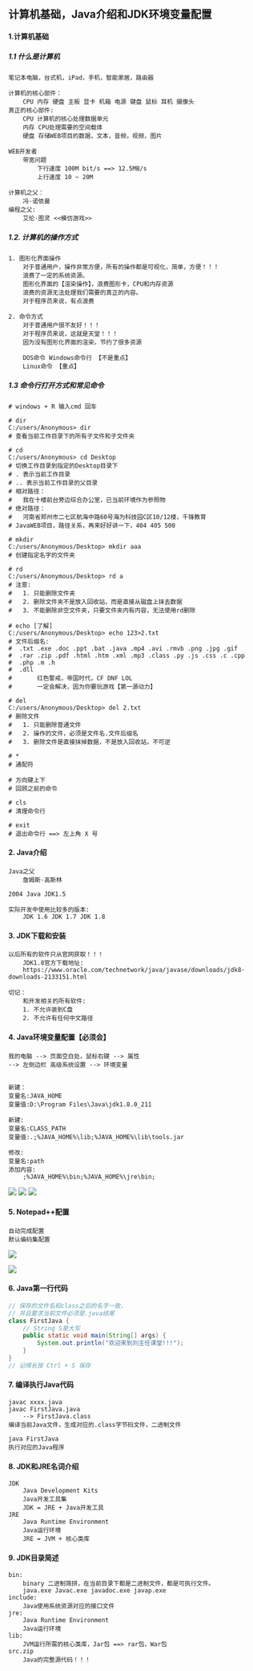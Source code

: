 ## 计算机基础，Java介绍和JDK环境变量配置

#### 1.计算机基础

##### 1.1 什么是计算机

```
笔记本电脑，台式机，iPad，手机，智能家居，路由器

计算机的核心部件：
	CPU 内存 硬盘 主板 显卡 机箱 电源 键盘 鼠标 耳机 摄像头
真正的核心部件:	
	CPU 计算机的核心处理数据单元
	内存 CPU处理需要的空间载体
	硬盘 存储WEB项目的数据，文本，音频，视频，图片

WEB开发者
	带宽问题
		下行速度 100M bit/s ==> 12.5MB/s
		上行速度 10 ~ 20M

计算机之父：
	冯·诺依曼
编程之父:
	艾伦·图灵 <<模仿游戏>>
```

##### 1.2. 计算机的操作方式

```
1. 图形化界面操作
	对于普通用户，操作非常方便，所有的操作都是可视化，简单，方便！！！
	浪费了一定的系统资源。
	图形化界面的【渲染操作】，浪费图形卡，CPU和内存资源
	浪费的资源无法处理我们需要的真正的内容。
	对于程序员来说，有点浪费

2. 命令方式
	对于普通用户很不友好！！！
	对于程序员来说，这就是天堂！！！
	因为没有图形化界面的渲染，节约了很多资源
	
	DOS命令 Windows命令行 【不是重点】
	Linux命令 【重点】
```

##### 1.3 命令行打开方式和常见命令

```shell
# windows + R 输入cmd 回车

# dir
C:/users/Anonymous> dir
# 查看当前工作目录下的所有子文件和子文件夹

# cd 
C:/users/Anonymous> cd Desktop 
# 切换工作目录到指定的Desktop目录下
# . 表示当前工作目录
# .. 表示当前工作目录的父目录
# 相对路径：
#	我在十楼前台旁边综合办公室，已当前环境作为参照物
# 绝对路径：
#   河南省郑州市二七区航海中路60号海为科技园C区10/12楼，千锋教育
# JavaWEB项目，路径关系，再来好好讲一下，404 405 500

# mkdir 
C:/users/Anonymous/Desktop> mkdir aaa
# 创建指定名字的文件夹

# rd 
C:/users/Anonymous/Desktop> rd a
# 注意:
# 	1. 只能删除文件夹
# 	2. 删除文件夹不是放入回收站，而是直接从磁盘上抹去数据
#	3. 不能删除非空文件夹，只要文件夹内有内容，无法使用rd删除 

# echo [了解]
C:/users/Anonymous/Desktop> echo 123>2.txt
# 文件后缀名:
#  .txt .exe .doc .ppt .bat .java .mp4 .avi .rmvb .png .jpg .gif
#  .rar .zip .pdf .html .htm .xml .mp3 .class .py .js .css .c .cpp 
#  .php .m .h 
#  .dll 
#		红色警戒，帝国时代，CF DNF LOL
#		一定会解决，因为你要玩游戏【第一源动力】

# del
C:/users/Anonymous/Desktop> del 2.txt
# 删除文件
# 	1. 只能删除普通文件
#	2. 操作的文件，必须是文件名.文件后缀名
#	3. 删除文件是直接抹掉数据，不是放入回收站，不可逆

# *
# 通配符

# 方向键上下 
# 回顾之前的命令

# cls
# 清理命令行

# exit
# 退出命令行 ==> 左上角 X 号
```

#### 2. Java介绍

```
Java之父
	詹姆斯·高斯林

2004 Java JDK1.5

实际开发中使用比较多的版本:
	JDK 1.6 JDK 1.7 JDK 1.8 
```

#### 3. JDK下载和安装

```
以后所有的软件只从官网获取！！！
	JDK1.8官方下载地址:
	https://www.oracle.com/technetwork/java/javase/downloads/jdk8-downloads-2133151.html

切记：
	和开发相关的所有软件:
	1. 不允许装到C盘
	2. 不允许有任何中文路径
```

#### 4. Java环境变量配置【必须会】

```
我的电脑 --> 页面空白处，鼠标右键 --> 属性
--> 左侧边栏 高级系统设置 --> 环境变量


新建：
变量名:JAVA_HOME
变量值:D:\Program Files\Java\jdk1.8.0_211

新建:
变量名:CLASS_PATH
变量值:.;%JAVA_HOME%\lib;%JAVA_HOME%\lib\tools.jar

修改:
变量名:path
添加内容:
	;%JAVA_HOME%\bin;%JAVA_HOME%\jre\bin;
```
![](.\img\JAVA_HOME.png)
![](.\img\CLASS_PATH.png)
![](.\img\Path.png)

#### 5. Notepad++配置

```
自动完成配置
默认编码集配置
```

![](.\img\设置首选项自动完成.png)

![](.\img\设置首选项新建配置.png)

#### 6. Java第一行代码

```java
// 保存的文件名和class之后的名字一致，
// 并且要求当前文件必须是.java结尾
class FirstJava {
	// String S是大写
	public static void main(String[] args) {
		System.out.println("欢迎来到刘主任课堂!!!");
	}
}
// 记得长按 Ctrl + S 保存
```

#### 7. 编译执行Java代码

```
javac xxxx.java
javac FirstJava.java
	--> FirstJava.class
编译当前Java文件，生成对应的.class字节码文件，二进制文件

java FirstJava
执行对应的Java程序
```

#### 8. JDK和JRE名词介绍

```
JDK
	Java Development Kits
	Java开发工具集
	JDK = JRE + Java开发工具
JRE
	Java Runtime Environment
	Java运行环境
	JRE = JVM + 核心类库
```

#### 9. JDK目录简述

```
bin:
	binary 二进制简拼，在当前目录下都是二进制文件，都是可执行文件。
	java.exe Javac.exe javadoc.exe javap.exe
include:
	Java使用系统资源对应的接口文件
jre:
	Java Runtime Environment
	Java运行环境
lib:
	JVM运行所需的核心类库，Jar包 ==> rar包，War包
src.zip
	Java的完整源代码！！！
```















